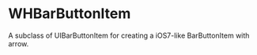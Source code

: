 WHBarButtonItem
===============

A subclass of UIBarButtonItem for creating a iOS7-like BarButtonItem with arrow.
